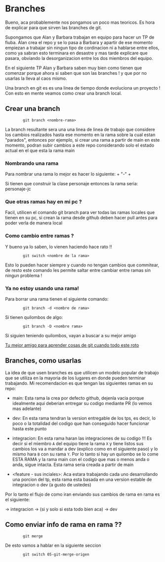 # Branches

Bueno, aca probablemente nos pongamos un poco mas teoricos. Es hora de explicar para que sirven las branches de git. 

Supongamos que Alan y Barbara trabajan en equipo para hacer un TP de fiuba. Alan crea el repo y se lo pasa a Barbara y apartir de ese momento empiezan a trabajar sin ningun tipo de cordinacion ni a hablarse entre ellos, como ya sabran esto terminara en desastre y mas tarde explicare que pasara, obviando la desorganizacion entre los dos miembros del equipo. 

En el siguiente TP Alan y Barbara saben muy bien como tienen que comenzar porque ahora si saben que son las branches ! y que por no usarlas la lleva al caos mismo. 

Una branch en git es es una linea de tiempo donde evoluciona un proyecto ! Con esto en mente veamos como crear una branch local.

## Crear una branch

            git branch <nombre-rama>

La branch resultante sera una una linea de linea de trabajo que considere los cambios realizados hasta ese momento en la rama sobre la cual estan "parados", entonces por ejemplo, si crear una rama a partir de main en este momento, podran subir cambios a este repo considerando solo el estado actual en el que esta la rama main 

### Nombrando una rama 

Para nombrar una rama lo mejor es hacer lo siguiente: <nombre de la feature> + "-" + <sus iniciales> 

Si tienen que construir la clase personaje entonces la rama seria: personaje-jc

### Que otras ramas hay en mi pc ?

Facil, utilicen el comando git branch para ver todas las ramas locales que tienen en su pc, si crean la rama desde github deben hacer pull antes para poder verla de manera local

### Como cambio entre ramas ? 

Y bueno ya lo saben, lo vienen haciendo hace rato !! 

            git switch <nombre de la rama>

Esto lo pueden hacer siempre y cuando no tengan cambios que commitear, de resto este comando les permite saltar entre cambiar entre ramas sin ningun problema ! 

### Ya no estoy usando una rama! 

Para borrar una rama tienen el siguiente comando:

            git branch -d <nombre de rama>

Si tienen quilombos de algo:

            git branch -D <nombre rama>

Si siguien teniendo quilombos, vayan a buscar a su mejor amigo

[Tu mejor amigo para aprender cosas de git cuando todo este roto](https://chat.openai.com/)

## Branches, como usarlas

La idea de que usen branches es que utilicen un modelo popular de trabajo que se utiliza en la mayoria de los lugares en donde pueden terminar trabajando.
Mi recomendacion es que tengan las siguientes ramas en su repo:

- main: Esta rama la crea por defecto github, dejenla vacia porque idealmente aqui deberian entregar su codigo mediante PR (lo vemos mas adelante)

- dev: En esta rama tendran la version entregable de los tps, es decir, lo poco o la totalidad del codigo que han conseguido hacer funcionar hasta este punto

- integracion: En esta rama haran las integraciones de su codigo !!!  Es decir si el miembro `A` del equipo tiene la rama `X` y tiene listos sus cambios los va a mandar a dev (explico como en el siguiente paso) y lo mismo hara `B` con su rama `Y`. Por lo tanto si hay un quilombo se lo come ESTA RAMA y la rama main con el codigo que mas o menos anda o anda, sigue intacta. Esta rama seria creada a partir de main

- <feature - sus inciales>: Aca estara trabajando cada uno desarrollando una porcion del tp, esta rama esta basada en una version estable de integracion o dev (a gusto de ustedes)

Por lo tanto el flujo de como iran enviando sus cambios de rama en rama es el siguiente:

<rama personal> -> integracion -> (si y solo si esta todo bien aca) -> dev 

## Como enviar info de rama en rama ?? 

            git merge 

De esto vamos a hablar en la siguiente seccion 

            git switch 05-git-merge-origen


